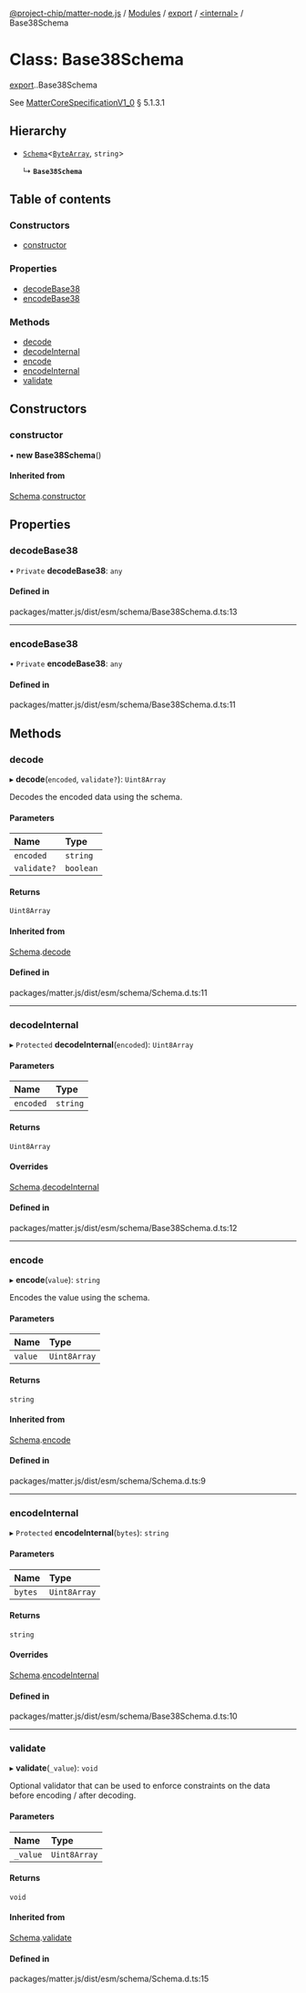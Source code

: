 [@project-chip/matter-node.js](../README.md) / [Modules](../modules.md) / [export](../modules/export.md) / [<internal\>](../modules/export._internal_.md) / Base38Schema

# Class: Base38Schema

[export](../modules/export.md).[<internal>](../modules/export._internal_.md).Base38Schema

See [MatterCoreSpecificationV1_0](../interfaces/exports_spec.MatterCoreSpecificationV1_0.md) § 5.1.3.1

## Hierarchy

- [`Schema`](exports_schema.Schema.md)<[`ByteArray`](../modules/util_export.md#bytearray-1), `string`\>

  ↳ **`Base38Schema`**

## Table of contents

### Constructors

- [constructor](export._internal_.Base38Schema.md#constructor)

### Properties

- [decodeBase38](export._internal_.Base38Schema.md#decodebase38)
- [encodeBase38](export._internal_.Base38Schema.md#encodebase38)

### Methods

- [decode](export._internal_.Base38Schema.md#decode)
- [decodeInternal](export._internal_.Base38Schema.md#decodeinternal)
- [encode](export._internal_.Base38Schema.md#encode)
- [encodeInternal](export._internal_.Base38Schema.md#encodeinternal)
- [validate](export._internal_.Base38Schema.md#validate)

## Constructors

### constructor

• **new Base38Schema**()

#### Inherited from

[Schema](exports_schema.Schema.md).[constructor](exports_schema.Schema.md#constructor)

## Properties

### decodeBase38

• `Private` **decodeBase38**: `any`

#### Defined in

packages/matter.js/dist/esm/schema/Base38Schema.d.ts:13

___

### encodeBase38

• `Private` **encodeBase38**: `any`

#### Defined in

packages/matter.js/dist/esm/schema/Base38Schema.d.ts:11

## Methods

### decode

▸ **decode**(`encoded`, `validate?`): `Uint8Array`

Decodes the encoded data using the schema.

#### Parameters

| Name | Type |
| :------ | :------ |
| `encoded` | `string` |
| `validate?` | `boolean` |

#### Returns

`Uint8Array`

#### Inherited from

[Schema](exports_schema.Schema.md).[decode](exports_schema.Schema.md#decode)

#### Defined in

packages/matter.js/dist/esm/schema/Schema.d.ts:11

___

### decodeInternal

▸ `Protected` **decodeInternal**(`encoded`): `Uint8Array`

#### Parameters

| Name | Type |
| :------ | :------ |
| `encoded` | `string` |

#### Returns

`Uint8Array`

#### Overrides

[Schema](exports_schema.Schema.md).[decodeInternal](exports_schema.Schema.md#decodeinternal)

#### Defined in

packages/matter.js/dist/esm/schema/Base38Schema.d.ts:12

___

### encode

▸ **encode**(`value`): `string`

Encodes the value using the schema.

#### Parameters

| Name | Type |
| :------ | :------ |
| `value` | `Uint8Array` |

#### Returns

`string`

#### Inherited from

[Schema](exports_schema.Schema.md).[encode](exports_schema.Schema.md#encode)

#### Defined in

packages/matter.js/dist/esm/schema/Schema.d.ts:9

___

### encodeInternal

▸ `Protected` **encodeInternal**(`bytes`): `string`

#### Parameters

| Name | Type |
| :------ | :------ |
| `bytes` | `Uint8Array` |

#### Returns

`string`

#### Overrides

[Schema](exports_schema.Schema.md).[encodeInternal](exports_schema.Schema.md#encodeinternal)

#### Defined in

packages/matter.js/dist/esm/schema/Base38Schema.d.ts:10

___

### validate

▸ **validate**(`_value`): `void`

Optional validator that can be used to enforce constraints on the data before encoding / after decoding.

#### Parameters

| Name | Type |
| :------ | :------ |
| `_value` | `Uint8Array` |

#### Returns

`void`

#### Inherited from

[Schema](exports_schema.Schema.md).[validate](exports_schema.Schema.md#validate)

#### Defined in

packages/matter.js/dist/esm/schema/Schema.d.ts:15
